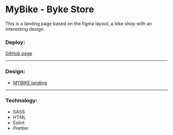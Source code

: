 
# MyBike  - Byke Store

This is a landing page based on the figma layout, a bike shop with an interesting design.


### Deploy:
[GitHub page]([https://fs-jun24-team2.github.io/phone-catalog/](https://navi-rap0.github.io/layout_landing-page/))

---

### Design:

- [MYBIKE landing](https://www.figma.com/file/NZQAIydtHo5QkINyGLHNcq/BIKE-New-Version?node-id=0%3A1)

---

### Technology:

- SASS
- HTML
- Eslint
- Prettier





